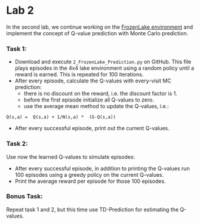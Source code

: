 # Lab 2

In the second lab, we continue working on the  [FrozenLake environment](https://gym.openai.com/envs/FrozenLake-v0/)
and implement the concept of Q-value prediction with Monte Carlo prediction.


### Task 1:
- Download and execute `2_FrozenLake_Prediction.py` on GitHub.
This file plays episodes in the 4x4 lake environment using a random policy until a reward is earned.
This is repeated for 100 iterations.
- After every episode, calculate the Q-values with every-visit MC prediction:
    - there is no discount on the reward, i.e. the discount factor is 1.
    - before the first episode initialize all Q-values to zero.
    - use the average mean method to update the Q-values, i.e.:
```
Q(s,a) =  Q(s,a) + 1/N(s,a) *  (G-Q(s,a))
```

- After every successful episode, print out the current Q-values.

### Task 2:
Use now the learned Q-values to simulate episodes:

- After every successful episode, in addition to printing the Q-values run 100 episodes using a greedy policy on the current Q-values.
- Print the average reward per episode for those 100 episodes.

### Bonus Task:
Repeat task 1 and 2, but this time use TD-Prediction for estimating the Q-values.
